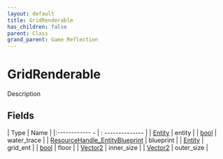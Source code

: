 ```yaml
---
layout: default
title: GridRenderable
has_children: false
parent: Class
grand_parent: Game Reflection
---
```

# GridRenderable
Description 

## Fields
| Type | Name |
|:------------ - | : -------------- |
| [Entity](game-reflection/classes/entity.md) | entity |
| [bool](game-reflection/components/bool.md) | water_trace |
| [ResourceHandle_EntityBlueprint](game-reflection/components/resource_handle__entity_blueprint.md) | blueprint |
| [Entity](game-reflection/classes/entity.md) | grid_ent |
| [bool](game-reflection/components/bool.md) | floor |
| [Vector2](game-reflection/classes/vector2.md) | inner_size |
| [Vector2](game-reflection/classes/vector2.md) | outer_size |
